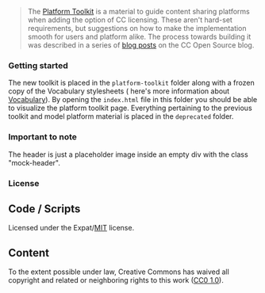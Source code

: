 
> The [Platform Toolkit](creativecommons.org/platform/toolkit/) is a material to guide content sharing platforms when adding the option of CC licensing. These aren't hard-set requirements, but suggestions on how to make the implementation smooth for users and platform alike. The process towards building it was described in a series of [blog posts](https://opensource.creativecommons.org/blog/entries/cc-platform-toolkit-revamp/) on the CC Open Source blog.


### Getting started

The new toolkit is placed in the `platform-toolkit` folder along with a frozen copy of the Vocabulary stylesheets ( here's more information about [Vocabulary](https://github.com/creativecommons/vocabulary)). By opening the `index.html` file in this folder you should be able to visualize the platform toolkit page. Everything pertaining to the previous toolkit and model platform material is placed in the `deprecated` folder. 


### Important to note

The header is just a placeholder image inside an empty div with the class "mock-header".


### License

## Code / Scripts

Licensed under the Expat/[MIT](http://www.opensource.org/licenses/MIT) license.


## Content

To the extent possible under law, Creative Commons has waived all copyright and related or neighboring rights to this work ([CC0 1.0](https://creativecommons.org/publicdomain/zero/1.0/)).
